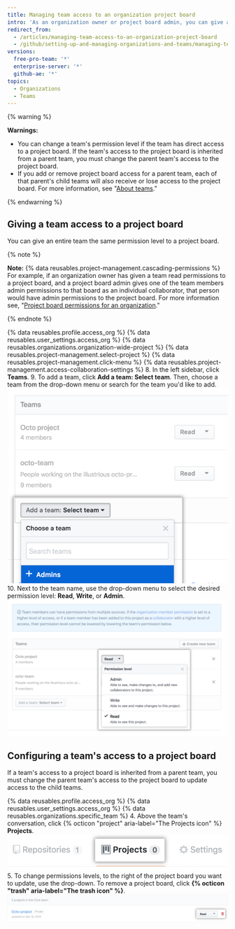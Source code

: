 ```yaml
---
title: Managing team access to an organization project board
intro: 'As an organization owner or project board admin, you can give a team access to a project board owned by your organization.'
redirect_from:
  - /articles/managing-team-access-to-an-organization-project-board
  - /github/setting-up-and-managing-organizations-and-teams/managing-team-access-to-an-organization-project-board
versions:
  free-pro-team: '*'
  enterprise-server: '*'
  github-ae: '*'
topics:
  - Organizations
  - Teams
---
```


{% warning %}

**Warnings:**
- You can change a team's permission level if the team has direct access to a project board. If the team's access to the project board is inherited from a parent team, you must change the parent team's access to the project board.
- If you add or remove project board access for a parent team, each of that parent's child teams will also receive or lose access to the project board. For more information, see "[About teams](/articles/about-teams)."

{% endwarning %}

## Giving a team access to a project board

You can give an entire team the same permission level to a project board.

{% note %}

**Note:** {% data reusables.project-management.cascading-permissions %} For example, if an organization owner has given a team read permissions to a project board, and a project board admin gives one of the team members admin permissions to that board as an individual collaborator, that person would have admin permissions to the project board. For more information see, "[Project board permissions for an organization](/articles/project-board-permissions-for-an-organization)."

{% endnote %}

{% data reusables.profile.access_org %}
{% data reusables.user_settings.access_org %}
{% data reusables.organizations.organization-wide-project %}
{% data reusables.project-management.select-project %}
{% data reusables.project-management.click-menu %}
{% data reusables.project-management.access-collaboration-settings %}
8. In the left sidebar, click **Teams**.
9. To add a team, click **Add a team: Select team**. Then, choose a team from the drop-down menu or search for the team you'd like to add.
 ![Add a team drop-down menu with list of teams in organization](/assets/images/help/projects/add-a-team.png)
10. Next to the team name, use the drop-down menu to select the desired permission level: **Read**, **Write**, or **Admin**.
 ![Team permissions drop-down menu with read, write, and admin options](/assets/images/help/projects/org-project-team-choose-permissions.png)

## Configuring a team's access to a project board

If a team's access to a project board is inherited from a parent team, you must change the parent team's access to the project board to update access to the child teams.

{% data reusables.profile.access_org %}
{% data reusables.user_settings.access_org %}
{% data reusables.organizations.specific_team %}
4. Above the team's conversation, click {% octicon "project" aria-label="The Projects icon" %} **Projects**.
  ![The team repositories tab](/assets/images/help/organizations/team-project-board-button.png)
5. To change permissions levels, to the right of the project board you want to update, use the drop-down. To remove a project board, click **{% octicon "trash" aria-label="The trash icon" %}**.
  ![Remove a project board from your team trash button](/assets/images/help/organizations/trash-button.png)
